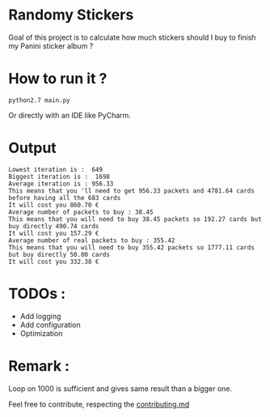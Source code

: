 # Randomy Stickers

Goal of this project is to calculate how much stickers should I buy to finish my Panini sticker album ?

# How to run it ?

    python2.7 main.py
    

Or directly with an IDE like PyCharm.  
  
    
# Output 


    Lowest iteration is :  649
    Biggest iteration is :  1698
    Average iteration is : 956.33 
    This means that you 'll need to get 956.33 packets and 4781.64 cards before having all the 683 cards
    It will cost you 860.70 €
    Average number of packets to buy : 38.45 
    This means that you will need to buy 38.45 packets so 192.27 cards but buy directly 490.74 cards
    It will cost you 157.29 €
    Average number of real packets to buy : 355.42 
    This means that you will need to buy 355.42 packets so 1777.11 cards but buy directly 50.00 cards
    It will cost you 332.38 €


    
# TODOs :

- Add logging
- Add configuration
- Optimization 



# Remark : 

Loop on 1000 is sufficient and gives same result than a bigger one.

Feel free to contribute, respecting the [contributing.md](https://github.com/Jsnarf/SecretSanta/blob/master/CONTRIBUTING.md)
